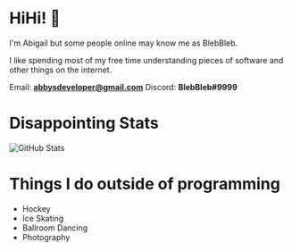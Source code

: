 # HiHi! 👋
I'm Abigail but some people online may know me as BlebBleb.

I like spending most of my free time understanding pieces of software and other things on the internet.

Email: **abbysdeveloper@gmail.com**
Discord: **BlebBleb#9999**
# Disappointing Stats

![GitHub Stats](https://github-readme-stats.vercel.app/api?username=BlebBleb&theme=radical)

# Things I do outside of programming
- Hockey
- Ice Skating
- Ballroom Dancing
- Photography
<!---
BlebBleb/BlebBleb is a ✨ special ✨ repository because its `README.md` (this file) appears on your GitHub profile.
You can click the Preview link to take a look at your changes.
--->
